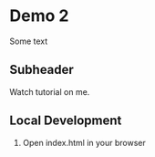 # Demo 2

Some text

## Subheader

Watch tutorial on me.

## Local Development

1. Open index.html in your browser